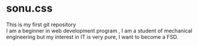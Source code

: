 # sonu.css
This is my first git repository
<br>
 I am a beginner in web development program , I am a student of mechanical engineering but my interest in IT is very pure, I want to become a FSD.
